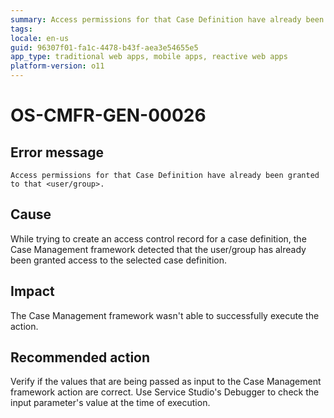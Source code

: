 ```yaml
---
summary: Access permissions for that Case Definition have already been granted to that <user/group>.
tags:
locale: en-us
guid: 96307f01-fa1c-4478-b43f-aea3e54655e5
app_type: traditional web apps, mobile apps, reactive web apps
platform-version: o11
---
```


# OS-CMFR-GEN-00026

## Error message

`Access permissions for that Case Definition have already been granted to that <user/group>.`

## Cause

While trying to create an access control record for a case definition, the Case Management framework detected that the user/group has already been granted access to the selected case definition.

## Impact

The Case Management framework wasn't able to successfully execute the action.

## Recommended action

Verify if the values that are being passed as input to the Case Management framework action are correct. Use Service Studio's Debugger to check the input parameter's value at the time of execution.

